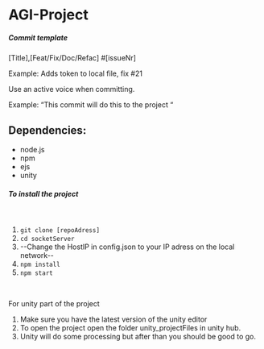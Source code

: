 # AGI-Project


##### Commit template
[Title],[Feat/Fix/Doc/Refac] #[issueNr]

Example: 
  Adds token to local file, fix #21

Use an active voice when committing.

  Example: 
    “This commit will do this to the project “

## Dependencies:
- node.js
- npm
- ejs
- unity

##### To install the project

<br>

1. `git clone [repoAdress]`
2. `cd socketServer`
3. --Change the HostIP in config.json to your IP adress on the local network--
3. `npm install`
4. `npm start`

<br>

For unity part of the project

1. Make sure you have the latest version of the unity editor 
2. To open the project open the folder unity_projectFiles in unity hub.
3. Unity will do some processing but after than you should be good to go. 





